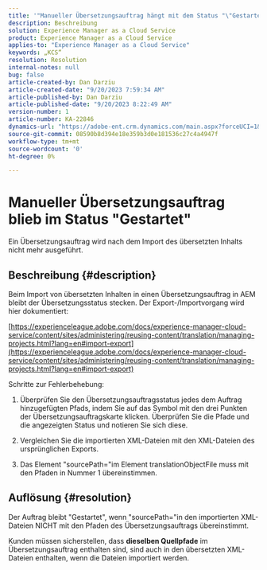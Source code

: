 ```yaml
---
title: '"Manueller Übersetzungsauftrag hängt mit dem Status "\"Gestartet\""'
description: Beschreibung
solution: Experience Manager as a Cloud Service
product: Experience Manager as a Cloud Service
applies-to: "Experience Manager as a Cloud Service"
keywords: „KCS“
resolution: Resolution
internal-notes: null
bug: false
article-created-by: Dan Darziu
article-created-date: "9/20/2023 7:59:34 AM"
article-published-by: Dan Darziu
article-published-date: "9/20/2023 8:22:49 AM"
version-number: 1
article-number: KA-22846
dynamics-url: "https://adobe-ent.crm.dynamics.com/main.aspx?forceUCI=1&pagetype=entityrecord&etn=knowledgearticle&id=455685a1-8b57-ee11-be6f-6045bd006079"
source-git-commit: 08590b8d394e18e359b3d0e181536c27c4a4947f
workflow-type: tm+mt
source-wordcount: '0'
ht-degree: 0%

---
```


# Manueller Übersetzungsauftrag blieb im Status &quot;Gestartet&quot;


Ein Übersetzungsauftrag wird nach dem Import des übersetzten Inhalts nicht mehr ausgeführt.

## Beschreibung {#description}


Beim Import von übersetzten Inhalten in einen Übersetzungsauftrag in AEM bleibt der Übersetzungsstatus stecken. Der Export-/Importvorgang wird hier dokumentiert:

[https://experienceleague.adobe.com/docs/experience-manager-cloud-service/content/sites/administering/reusing-content/translation/managing-projects.html?lang=en#import-export](https://experienceleague.adobe.com/docs/experience-manager-cloud-service/content/sites/administering/reusing-content/translation/managing-projects.html?lang=en#import-export)



Schritte zur Fehlerbehebung:

1. Überprüfen Sie den Übersetzungsauftragsstatus jedes dem Auftrag hinzugefügten Pfads, indem Sie auf das Symbol mit den drei Punkten der Übersetzungsauftragskarte klicken. Überprüfen Sie die Pfade und die angezeigten Status und notieren Sie sich diese.

2. Vergleichen Sie die importierten XML-Dateien mit den XML-Dateien des ursprünglichen Exports.

3. Das Element &quot;sourcePath=&quot;im Element translationObjectFile muss mit den Pfaden in Nummer 1 übereinstimmen.




## Auflösung {#resolution}


Der Auftrag bleibt &quot;Gestartet&quot;, wenn &quot;sourcePath=&quot;in den importierten XML-Dateien NICHT mit den Pfaden des Übersetzungsauftrags übereinstimmt.

Kunden müssen sicherstellen, dass <b>dieselben Quellpfade</b> im Übersetzungsauftrag enthalten sind, sind auch in den übersetzten XML-Dateien enthalten, wenn die Dateien importiert werden.
